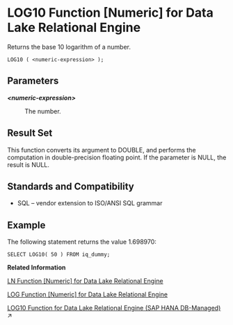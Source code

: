 <!-- loioa560b1f984f210158a13cb8a24202e26 -->

# LOG10 Function \[Numeric\] for Data Lake Relational Engine

Returns the base 10 logarithm of a number.



```
LOG10 ( <numeric-expression> );
```



<a name="loioa560b1f984f210158a13cb8a24202e26__LOG10_parm1"/>

## Parameters


<dl>
<dt><b>

*<numeric-expression\>*

</b></dt>
<dd>

The number.



</dd>
</dl>



<a name="loioa560b1f984f210158a13cb8a24202e26__LOG10_returns1"/>

## Result Set

This function converts its argument to DOUBLE, and performs the computation in double-precision floating point. If the parameter is NULL, the result is NULL.



<a name="loioa560b1f984f210158a13cb8a24202e26__LOG10_standards1"/>

## Standards and Compatibility

-   SQL – vendor extension to ISO/ANSI SQL grammar



<a name="loioa560b1f984f210158a13cb8a24202e26__LOG10_example1"/>

## Example

The following statement returns the value 1.698970:

```
SELECT LOG10( 50 ) FROM iq_dummy;
```

**Related Information**  


[LN Function \[Numeric\] for Data Lake Relational Engine](ln-function-numeric-for-data-lake-relational-engine-a55f245.md "Returns the natural logarithm of the specified expression.")

[LOG Function \[Numeric\] for Data Lake Relational Engine](log-function-numeric-for-data-lake-relational-engine-a560332.md "Returns the natural logarithm of a number.")

[LOG10 Function for Data Lake Relational Engine (SAP HANA DB-Managed)](https://help.sap.com/viewer/a898e08b84f21015969fa437e89860c8/2023_4_QRC/en-US/56b6d539c61b44a3a392d9b8f5ba937c.html "Returns the base 10 logarithm of a number.") :arrow_upper_right:

